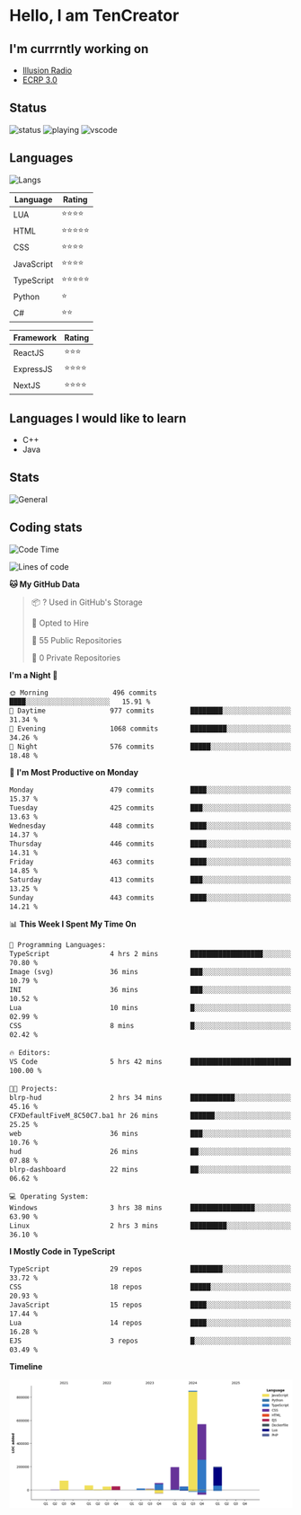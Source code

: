 # Hello, I am TenCreator

## I'm currrntly working on
- [Illusion Radio](https://illusionradio.co.uk/)
- [ECRP 3.0](http://github.com/Emerald-Coast-Roleplay/)

## Status
![status](https://api.statusbadges.me/badge/status/518334475038359555?simple=true&style=for-the-badge)
![playing](https://api.statusbadges.me/badge/playing/518334475038359555?style=for-the-badge)
![vscode](https://api.statusbadges.me/badge/vscode/518334475038359555?style=for-the-badge)

## Languages
![Langs](https://github-readme-stats.vercel.app/api/top-langs/?username=tencreator&layout=compact&theme=radical)


|Language|Rating|
|--------|------|
|LUA|⭐️⭐️⭐️⭐️|
|HTML|⭐️⭐️⭐️⭐️⭐️|
|CSS|⭐️⭐️⭐️⭐️|
|JavaScript|⭐️⭐️⭐️⭐️|
|TypeScript|⭐️⭐️⭐️⭐️⭐️|
|Python|⭐️|
|C#|⭐️⭐️ |

|Framework|Rating|
|--------|------|
|ReactJS|⭐️⭐️⭐|
|ExpressJS|⭐️⭐️⭐️⭐️|
|NextJS|⭐️⭐️⭐⭐️|

## Languages I would like to learn
- C++
- Java

## Stats
![General](https://github-readme-stats.vercel.app/api?username=tencreator&show_icons=true&theme=radical)

## Coding stats

<!--START_SECTION:waka-->
![Code Time](http://img.shields.io/badge/Code%20Time-499%20hrs%2053%20mins-blue)

![Lines of code](https://img.shields.io/badge/From%20Hello%20World%20I%27ve%20Written-2.1%20million%20lines%20of%20code-blue)

**🐱 My GitHub Data** 

> 📦 ? Used in GitHub's Storage 
 > 
> 💼 Opted to Hire
 > 
> 📜 55 Public Repositories 
 > 
> 🔑 0 Private Repositories 
 > 
**I'm a Night 🦉** 

```text
🌞 Morning                496 commits         ████░░░░░░░░░░░░░░░░░░░░░   15.91 % 
🌆 Daytime                977 commits         ████████░░░░░░░░░░░░░░░░░   31.34 % 
🌃 Evening                1068 commits        █████████░░░░░░░░░░░░░░░░   34.26 % 
🌙 Night                  576 commits         █████░░░░░░░░░░░░░░░░░░░░   18.48 % 
```
📅 **I'm Most Productive on Monday** 

```text
Monday                   479 commits         ████░░░░░░░░░░░░░░░░░░░░░   15.37 % 
Tuesday                  425 commits         ███░░░░░░░░░░░░░░░░░░░░░░   13.63 % 
Wednesday                448 commits         ████░░░░░░░░░░░░░░░░░░░░░   14.37 % 
Thursday                 446 commits         ████░░░░░░░░░░░░░░░░░░░░░   14.31 % 
Friday                   463 commits         ████░░░░░░░░░░░░░░░░░░░░░   14.85 % 
Saturday                 413 commits         ███░░░░░░░░░░░░░░░░░░░░░░   13.25 % 
Sunday                   443 commits         ████░░░░░░░░░░░░░░░░░░░░░   14.21 % 
```


📊 **This Week I Spent My Time On** 

```text
💬 Programming Languages: 
TypeScript               4 hrs 2 mins        ██████████████████░░░░░░░   70.80 % 
Image (svg)              36 mins             ███░░░░░░░░░░░░░░░░░░░░░░   10.79 % 
INI                      36 mins             ███░░░░░░░░░░░░░░░░░░░░░░   10.52 % 
Lua                      10 mins             █░░░░░░░░░░░░░░░░░░░░░░░░   02.99 % 
CSS                      8 mins              █░░░░░░░░░░░░░░░░░░░░░░░░   02.42 % 

🔥 Editors: 
VS Code                  5 hrs 42 mins       █████████████████████████   100.00 % 

🐱‍💻 Projects: 
blrp-hud                 2 hrs 34 mins       ███████████░░░░░░░░░░░░░░   45.16 % 
CFXDefaultFiveM_8C50C7.ba1 hr 26 mins        ██████░░░░░░░░░░░░░░░░░░░   25.25 % 
web                      36 mins             ███░░░░░░░░░░░░░░░░░░░░░░   10.76 % 
hud                      26 mins             ██░░░░░░░░░░░░░░░░░░░░░░░   07.88 % 
blrp-dashboard           22 mins             ██░░░░░░░░░░░░░░░░░░░░░░░   06.62 % 

💻 Operating System: 
Windows                  3 hrs 38 mins       ████████████████░░░░░░░░░   63.90 % 
Linux                    2 hrs 3 mins        █████████░░░░░░░░░░░░░░░░   36.10 % 
```

**I Mostly Code in TypeScript** 

```text
TypeScript               29 repos            ████████░░░░░░░░░░░░░░░░░   33.72 % 
CSS                      18 repos            █████░░░░░░░░░░░░░░░░░░░░   20.93 % 
JavaScript               15 repos            ████░░░░░░░░░░░░░░░░░░░░░   17.44 % 
Lua                      14 repos            ████░░░░░░░░░░░░░░░░░░░░░   16.28 % 
EJS                      3 repos             █░░░░░░░░░░░░░░░░░░░░░░░░   03.49 % 
```



**Timeline**

![Lines of Code chart](https://raw.githubusercontent.com/tencreator/tencreator/main/assets/bar_graph.png)


<!--END_SECTION:waka-->
